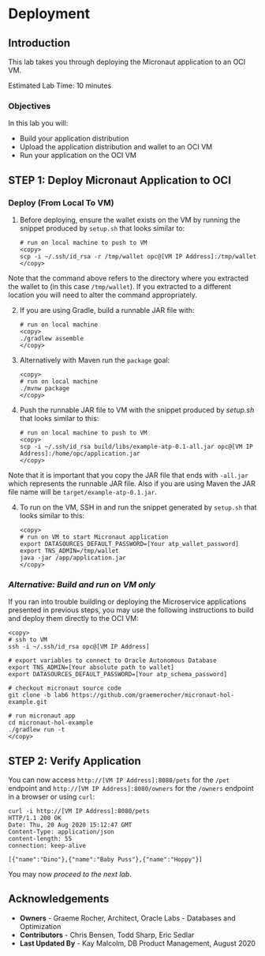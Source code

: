 # Deployment

## Introduction

This lab takes you through deploying the Micronaut application to an OCI VM.

Estimated Lab Time: 10 minutes

### Objectives

In this lab you will:

* Build your application distribution
* Upload the application distribution and wallet to an OCI VM
* Run your application on the OCI VM

## **STEP 1**:  Deploy Micronaut Application to OCI

### Deploy (From Local To VM)

1. Before deploying, ensure the wallet exists on the VM by running the snippet produced by `setup.sh` that looks similar to:

    ```
    # run on local machine to push to VM
    <copy>
    scp -i ~/.ssh/id_rsa -r /tmp/wallet opc@[VM IP Address]:/tmp/wallet
    </copy>
    ```

  Note that the command above refers to the directory where you extracted the wallet to (in this case `/tmp/wallet`). If you extracted to a different location you will need to alter the command appropriately.  

2. If you are using Gradle, build a runnable JAR file with:

    ```
    # run on local machine
    <copy>
    ./gradlew assemble
    </copy>
    ```

2. Alternatively with Maven run the `package` goal:
    
    ```
    <copy>
    # run on local machine
    ./mvnw package
    </copy>
    ```

3. Push the runnable JAR file to VM with the snippet produced by *setup.sh* that looks similar to this:

    ```
    # run on local machine to push to VM
    <copy>
    scp -i ~/.ssh/id_rsa build/libs/example-atp-0.1-all.jar opc@[VM IP Address]:/home/opc/application.jar
    </copy>
    ```

  Note that it is important that you copy the JAR file that ends with `-all.jar` which represents the runnable JAR file. Also if you are using Maven the JAR file name will be `target/example-atp-0.1.jar`. 


4. To run on the VM, SSH in and run the snippet generated by `setup.sh` that looks similar to this:

    ```
    <copy>
    # run on VM to start Micronaut application
    export DATASOURCES_DEFAULT_PASSWORD=[Your atp_wallet_password]
    export TNS_ADMIN=/tmp/wallet
    java -jar /app/application.jar
    </copy>
    ```

### _Alternative: Build and run on VM only_
If you ran into trouble building or deploying the Microservice applications presented in previous steps, you may use the following instructions to build and deploy them directly to the OCI VM:
    
    <copy>
    # ssh to VM
    ssh -i ~/.ssh/id_rsa opc@[VM IP Address]
   
    # export variables to connect to Oracle Autonomous Database
    export TNS_ADMIN=[Your absolute path to wallet]
    export DATASOURCES_DEFAULT_PASSWORD=[Your atp_schema_password]
   
    # checkout micronaut source code
    git clone -b lab6 https://github.com/graemerocher/micronaut-hol-example.git
   
    # run micronaut app
    cd micronaut-hol-example
    ./gradlew run -t
    </copy>

## **STEP 2**:  Verify Application

You can now access `http://[VM IP Address]:8080/pets` for the `/pet` endpoint and `http://[VM IP Address]:8080/owners` for the `/owners` endpoint in a browser or using `curl`:

    curl -i http://[VM IP Address]:8080/pets
    HTTP/1.1 200 OK
    Date: Thu, 20 Aug 2020 15:12:47 GMT
    Content-Type: application/json
    content-length: 55
    connection: keep-alive

    [{"name":"Dino"},{"name":"Baby Puss"},{"name":"Hoppy"}]

You may now *proceed to the next lab*.

## Acknowledgements
- **Owners** - Graeme Rocher, Architect, Oracle Labs - Databases and Optimization
- **Contributors** - Chris Bensen, Todd Sharp, Eric Sedlar
- **Last Updated By** - Kay Malcolm, DB Product Management, August 2020
